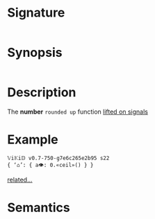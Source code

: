 # Signature
```vikid-signature
```

# Synopsis
```vikid-synopsis
```

# Description
The __number__ `rounded up` function [lifted on signals](/refman/concepts/pure_functions)

# Example
```vikid-script
𝕍i𝕂i𝔻 v0.7-750-g7e6c265e2b95 s22
{ ‘⌂’: { a👁: 0.«ceil»() } }
```


[related...](https://en.wikipedia.org/wiki/Rounding)

# Semantics
